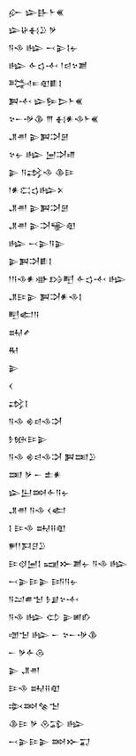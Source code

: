 <div class='block'>
<div class='line'>𒅎 𒇽𒃲𒈨𒌍</div>
<div class='line'>𒇽𒄩𒈬𒊒 𒃻</div>
<div class='line'>𒀀𒈾 𒈗 𒁁𒉌𒋙𒉡</div>
<div class='line'>𒈗 𒅆𒌓𒋾 𒁹𒁀𒆳𒋢</div>
<div class='line'>𒅋𒋰𒊏𒀾𒋙</div>
<div class='line'>𒀉𒋾 𒇽𒌉𒆕𒈨𒌍</div>
<div class='line'>𒆳𒀸𒋩𒆠 𒐈 𒈬𒀭𒈾𒈨𒌍</div>
<div class='line'>𒂗𒉣 𒉌𒀉𒋫𒇡</div>
<div class='line'>𒆳𒉡 𒈗 𒅁𒋫𒈛</div>
<div class='line'>𒉌 𒀀𒃶𒈾 𒆠𒄿</div>
<div class='line'>𒁹𒀭𒀫𒌓𒈗𒉽</div>
<div class='line'>𒂗𒉣 𒉌𒀉𒋫𒇡</div>
<div class='line'>𒂗𒉣 𒉌𒋫𒊍𒊏</div>
<div class='line'>𒈗 𒁁𒉌𒀀𒉌</div>
<div class='line'>𒉌𒀉𒋫𒀾𒋙</div>
<div class='line'>𒁹𒀀𒈾𒀭𒀝𒋳𒋃 𒅆𒌓𒋾 𒈗</div>
<div class='line'>𒂗𒄿𒉌 𒀉𒋫𒀭𒈾𒋙</div>
<div class='line'>𒋃𒅗𒀀</div>
<div class='line'>𒊻𒍦</div>
<div class='line'>𒊑</div>
<div class='line'>𒉌</div>
<div class='line'>𒌋</div>
<div class='line'>𒃶𒋙</div>
<div class='line'>𒀀𒈾 𒄯𒁀𒈾𒋫</div>
<div class='line'>𒊩𒁮𒄿𒉌</div>
<div class='line'>𒀀𒈾 𒄯𒁀𒈾𒋫 𒀉𒌅𒊒</div>
<div class='line'>𒌅 𒃻 𒀸 𒉺𒀭</div>
<div class='line'>𒇽𒌨𒇷𒅆𒀀𒉡</div>
<div class='line'>𒂗𒉣 𒀀𒈾 𒌋𒅗</div>
<div class='line'>𒋙 𒄿𒈾 𒊻𒍝𒊏</div>
<div class='line'>𒂍𒁹𒁕𒆪𒊒</div>
<div class='line'>𒄿𒋼𒅁𒋙 𒍢𒁍𒋢𒉡 𒀀𒈾 𒈗</div>
<div class='line'>𒁁𒉌𒄿𒉌 𒅀𒀀𒉡</div>
<div class='line'>𒀀𒁺𒌑𒈠 𒊩𒋗𒆳𒋾</div>
<div class='line'>𒀀𒈾 𒈗 𒌌 𒉌𒅖𒁓</div>
<div class='line'>𒌝𒈠 𒈗 𒀸 𒆳𒀸𒋩𒆠</div>
<div class='line'>𒀸 𒃻𒅆𒁲</div>
<div class='line'>𒉌 𒂗𒉣</div>
<div class='line'>𒄿𒈾 𒊻𒍝𒊏</div>
<div class='line'>𒇸𒇷𒆚𒈠</div>
<div class='line'>𒆠𒄿 𒃻 𒊮𒁉 𒈗</div>
<div class='line'>𒁁𒉌𒄿𒉌 𒇷𒁍𒍑</div>
</div>